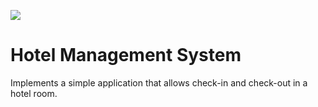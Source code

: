 ![](https://github.com/marcelodebittencourt/Java_JUnit_Hotel/workflows/tests/badge.svg)

# Hotel Management System
Implements a simple application that allows check-in and check-out in a hotel room.